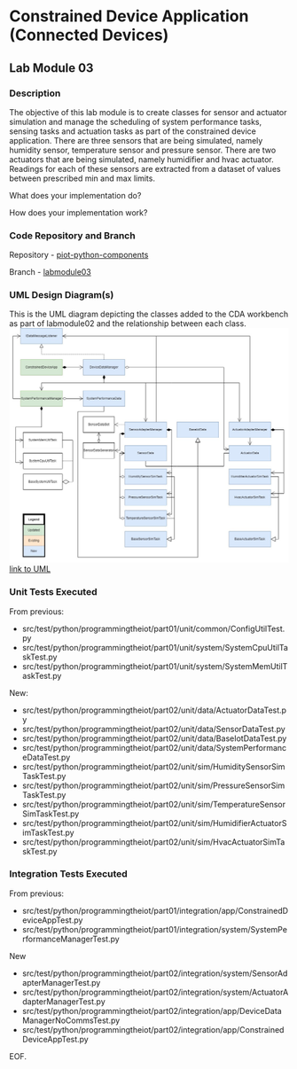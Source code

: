 # Constrained Device Application (Connected Devices)

## Lab Module 03

### Description

The objective of this lab module is to create classes for sensor and actuator simulation and manage the scheduling of system performance tasks, sensing tasks and actuation tasks as part of the constrained device application. There are three sensors that are being simulated, namely humidity sensor, temperature sensor and pressure sensor. There are two actuators that are being simulated, namely humidifier and hvac actuator. Readings for each of these sensors are extracted from a dataset of values between prescribed min and max limits.  

What does your implementation do? 

How does your implementation work?

### Code Repository and Branch

Repository - [piot-python-components](https://github.com/mondalso/piot-python-components.git)

Branch - [labmodule03](https://github.com/mondalso/piot-python-components/tree/labmodule03)

### UML Design Diagram(s)

This is the UML diagram depicting the classes added to the CDA workbench as part of labmodule02 and the relationship between each class.
![CDA-labmodule03](https://github.com/mondalso/images/blob/main/CDA-labmodule03.jpg)
[link to UML](https://github.com/mondalso/images/blob/main/CDA-labmodule03.jpg)


### Unit Tests Executed
From previous: 
- src/test/python/programmingtheiot/part01/unit/common/ConfigUtilTest.py  
- src/test/python/programmingtheiot/part01/unit/system/SystemCpuUtilTaskTest.py
- src/test/python/programmingtheiot/part01/unit/system/SystemMemUtilTaskTest.py

New:
- src/test/python/programmingtheiot/part02/unit/data/ActuatorDataTest.py
- src/test/python/programmingtheiot/part02/unit/data/SensorDataTest.py
- src/test/python/programmingtheiot/part02/unit/data/BaseIotDataTest.py
- src/test/python/programmingtheiot/part02/unit/data/SystemPerformanceDataTest.py
- src/test/python/programmingtheiot/part02/unit/sim/HumiditySensorSimTaskTest.py
- src/test/python/programmingtheiot/part02/unit/sim/PressureSensorSimTaskTest.py
- src/test/python/programmingtheiot/part02/unit/sim/TemperatureSensorSimTaskTest.py
- src/test/python/programmingtheiot/part02/unit/sim/HumidifierActuatorSimTaskTest.py
- src/test/python/programmingtheiot/part02/unit/sim/HvacActuatorSimTaskTest.py

### Integration Tests Executed

From previous:
- src/test/python/programmingtheiot/part01/integration/app/ConstrainedDeviceAppTest.py
- src/test/python/programmingtheiot/part01/integration/system/SystemPerformanceManagerTest.py

New
- src/test/python/programmingtheiot/part02/integration/system/SensorAdapterManagerTest.py
- src/test/python/programmingtheiot/part02/integration/system/ActuatorAdapterManagerTest.py
- src/test/python/programmingtheiot/part02/integration/app/DeviceDataManagerNoCommsTest.py
- src/test/python/programmingtheiot/part02/integration/app/ConstrainedDeviceAppTest.py

EOF.
